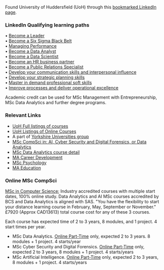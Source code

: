 Found University of Huddersfield (UoH) through this [bookmarked LinkedIn page](https://members.linkedin.com/en-gb/academic-credit). 

### LinkedIn Qualifying learning paths

• [Become a Leader](https://www.linkedin.com/learning/paths/become-a-leader?u=104&src=direct%2Fnone&veh=direct%2Fnone%7Cdirect%2Fnone)  
• [Become a Six Sigma Black Belt](https://www.linkedin.com/learning/paths/becoming-a-six-sigma-black-belt?u=104&src=direct%2Fnone&veh=direct%2Fnone%7Cdirect%2Fnone)  
• [Managing Performance](https://www.linkedin.com/learning/paths/managing-performance?u=104&src=direct%2Fnone&veh=direct%2Fnone%7Cdirect%2Fnone)  
• [Become a Data Analyst](https://www.linkedin.com/learning/paths/become-a-data-analyst?u=104&src=direct%2Fnone&veh=direct%2Fnone%7Cdirect%2Fnone)  
• [Become a Data Scientist](https://www.linkedin.com/learning/paths/become-a-data-scientist?u=104&src=direct%2Fnone&veh=direct%2Fnone%7Cdirect%2Fnone)  
• [Become an HR business partner](https://www.linkedin.com/learning/paths/become-an-hr-business-partner?u=104&src=direct%2Fnone&veh=direct%2Fnone%7Cdirect%2Fnone)  
• [Become a Public Relations Specialist](https://www.linkedin.com/learning/paths/become-a-public-relations-specialist?u=104&src=direct%2Fnone&veh=direct%2Fnone%7Cdirect%2Fnone)  
• [Develop your communication skills and interpersonal influence](https://www.linkedin.com/learning/paths/develop-your-communication-skills-and-interpersonal-influence?u=104&src=direct%2Fnone&veh=direct%2Fnone%7Cdirect%2Fnone)  
• [Develop your strategic planning skills](https://www.linkedin.com/learning/paths/develop-your-strategic-planning-skills?u=104&src=direct%2Fnone&veh=direct%2Fnone%7Cdirect%2Fnone)  
• [Master in demand professional soft skills](https://www.linkedin.com/learning/paths/master-in-demand-professional-soft-skills?u=104&src=direct%2Fnone&veh=direct%2Fnone%7Cdirect%2Fnone)  
• [Improve processes and deliver operational excellence](https://www.linkedin.com/learning/paths/improve-processes-and-deliver-operational-excellence?u=104&src=direct%2Fnone&veh=direct%2Fnone%7Cdirect%2Fnone)

Academic credit can be used for MSc Management with Entrepreneurship, MSc Data Analytics and further degree programs.

### Relevant Links
- [UoH Full listings of courses](https://courses.hud.ac.uk/2024-25/sort:title)
- [UoH Listings of Online Courses](https://www.hud.ac.uk/distance-learning/subjects/)
- A part of [Yorkshire Universities group](https://yorkshireuniversities.ac.uk/)
- [MSc CompSci in: AI, Cyber Security and Digital Forensics, or Data Analytics](https://www.hud.ac.uk/distance-learning/masters-computer-science-distance-learning/)
- [MSc Data Analytics course detail](https://courses.hud.ac.uk/2024-25/part-time/postgraduate/data-analytics-msc-distance-learning)
- [MA Career Development](https://www.hud.ac.uk/distance-learning/postgraduate-career-distance-learning/)
- [MSc Psychology](https://www.hud.ac.uk/distance-learning/masters-psychology-conversion-distance-learning/)
- [MA Education](https://www.hud.ac.uk/distance-learning/masters-education-distance-learning/)

### Online MSc CompSci
[MSc in Computer Science](https://www.hud.ac.uk/distance-learning/masters-computer-science-distance-learning/); Industry accredited courses with multiple start dates, 100% online study. Data Analytics and AI MSc courses accredited by BCS and Data Analytics is aligned with SAS.
"You have the flexibility to start your distance learning course in February, May, September or November." £7920 (Approx CAD13613) total course cost for any of these 3 courses.

Each course has expected time of 2 to 3 years, 8 modules, and 1 project. 4 start times per year.

- MSc Data Analytics. [Online Part-Time](https://courses.hud.ac.uk/2024-25/part-time/postgraduate/data-analytics-msc-distance-learning) only, expected 2 to 3 years. 8 modules + 1 project. 4 starts/year
- MSc Cyber Security and Digital Forensics. [Online Part-Time](https://courses.hud.ac.uk/2024-25/part-time/postgraduate/cyber-security-and-digital-forensics-msc-distance-learning) only, expected 2 to 3 years, 8 modules + 1 project. 4 starts/years
- MSc Artificial Intelligence. [Online Part-Time](https://courses.hud.ac.uk/2024-25/part-time/postgraduate/artificial-intelligence-msc-distance-learning) only, expected 2 to 3 years, 8 modules + 1 project. 4 starts/years
